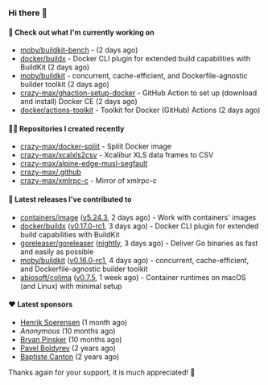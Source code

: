 ### Hi there 👋

#### 👷 Check out what I'm currently working on

- [moby/buildkit-bench](https://github.com/moby/buildkit-bench) -  (2 days ago)
- [docker/buildx](https://github.com/docker/buildx) - Docker CLI plugin for extended build capabilities with BuildKit (2 days ago)
- [moby/buildkit](https://github.com/moby/buildkit) - concurrent, cache-efficient, and Dockerfile-agnostic builder toolkit (2 days ago)
- [crazy-max/ghaction-setup-docker](https://github.com/crazy-max/ghaction-setup-docker) - GitHub Action to set up (download and install) Docker CE (2 days ago)
- [docker/actions-toolkit](https://github.com/docker/actions-toolkit) - Toolkit for Docker (GitHub) Actions (2 days ago)

#### 👨‍💻 Repositories I created recently

- [crazy-max/docker-spliit](https://github.com/crazy-max/docker-spliit) - Spliit Docker image
- [crazy-max/xcalxls2csv](https://github.com/crazy-max/xcalxls2csv) - Xcalibur XLS data frames to CSV
- [crazy-max/alpine-edge-musl-segfault](https://github.com/crazy-max/alpine-edge-musl-segfault)
- [crazy-max/.github](https://github.com/crazy-max/.github)
- [crazy-max/xmlrpc-c](https://github.com/crazy-max/xmlrpc-c) - Mirror of xmlrpc-c

#### 🚀 Latest releases I've contributed to

- [containers/image](https://github.com/containers/image) ([v5.24.3](https://github.com/containers/image/releases/tag/v5.24.3), 2 days ago) - Work with containers&#39; images
- [docker/buildx](https://github.com/docker/buildx) ([v0.17.0-rc1](https://github.com/docker/buildx/releases/tag/v0.17.0-rc1), 3 days ago) - Docker CLI plugin for extended build capabilities with BuildKit
- [goreleaser/goreleaser](https://github.com/goreleaser/goreleaser) ([nightly](https://github.com/goreleaser/goreleaser/releases/tag/nightly), 3 days ago) - Deliver Go binaries as fast and easily as possible
- [moby/buildkit](https://github.com/moby/buildkit) ([v0.16.0-rc1](https://github.com/moby/buildkit/releases/tag/v0.16.0-rc1), 4 days ago) - concurrent, cache-efficient, and Dockerfile-agnostic builder toolkit
- [abiosoft/colima](https://github.com/abiosoft/colima) ([v0.7.5](https://github.com/abiosoft/colima/releases/tag/v0.7.5), 1 week ago) - Container runtimes on macOS (and Linux) with minimal setup

#### ❤️ Latest sponsors
- [Henrik Soerensen](https://github.com/hsoerensen) (1 month ago)
- _Anonymous_ (10 months ago)
- [Bryan Pinsker](https://github.com/BryanPinsker) (10 months ago)
- [Pavel Boldyrev](https://github.com/bpg) (2 years ago)
- [Baptiste Canton](https://github.com/batmac) (2 years ago)

Thanks again for your support, it is much appreciated! 🙏
